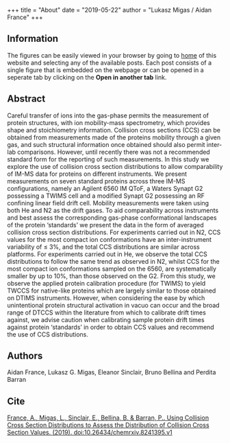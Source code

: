 +++
title = "About"
date = "2019-05-22"
author = "Lukasz Migas / Aidan France"
+++

## Information

The figures can be easily viewed in your browser by going to [home](/home) of this website and selecting any of the available posts. Each post consists of a single figure that is embedded on the webpage or can be opened in a seperate tab by clicking on the **Open in another tab** link.

## Abstract

Careful transfer of ions into the gas-phase permits the measurement of protein structures, with ion mobility-mass
spectrometry, which provides shape and stoichiometry information. Collision cross sections (CCS) can be obtained
from measurements made of the proteins mobility through a given gas, and such structural information once
obtained should also permit inter-lab comparisons. However, until recently there was not a recommended standard
form for the reporting of such measurements. In this study we explore the use of collision cross section distributions
to allow comparability of IM-MS data for proteins on different instruments. We present measurements on seven
standard proteins across three IM-MS configurations, namely an Agilent 6560 IM QToF, a Waters Synapt G2
possessing a TWIMS cell and a modified Synapt G2 possessing an RF confining linear field drift cell. Mobility
measurements were taken using both He and N2 as the drift gases. To aid comparability across instruments and best
assess the corresponding gas-phase conformational landscapes of the protein ‘standards’ we present the data in the
form of averaged collision cross section distributions. For experiments carried out in N2, CCS values for the most
compact ion conformations have an inter-instrument variability of ≤ 3%, and the total CCS distributions are similar
across platforms. For experiments carried out in He, we observe the total CCS distributions to follow the same trend
as observed in N2, whilst CCS for the most compact ion conformations sampled on the 6560, are systematically
smaller by up to 10%, than those observed on the G2. From this study, we observe the applied protein calibration
procedure (for TWIMS) to yield TWCCS for native-like proteins which are largely similar to those obtained on DTIMS
instruments. However, when considering the ease by which unintentional protein structural activation in vacuo can
occur and the broad range of DTCCS within the literature from which to calibrate drift times against, we advise
caution when calibrating sample protein drift times against protein ‘standards’ in order to obtain CCS values and
recommend the use of CCS distributions.

## Authors

Aidan France, Lukasz G. Migas, Eleanor Sinclair, Bruno Bellina and Perdita Barran

## Cite

[France, A., Migas, L., Sinclair, E., Bellina, B. & Barran, P.. Using Collision Cross Section Distributions to Assess the Distribution of Collision Cross Section Values. (2019). doi:10.26434/chemrxiv.8241395.v1](https://chemrxiv.org/articles/Using_Collision_Cross_Section_Distributions_to_Assess_the_Distribution_of_Collision_Cross_Section_Values/8241395/1?)
